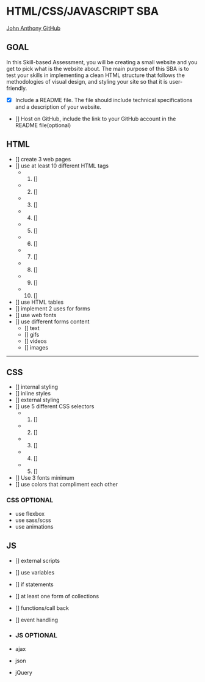 # HTML/CSS/JAVASCRIPT SBA

[John Anthony GitHub](https://github.com/MartSpeed/jma_teksys/tree/main/sba_jmaHTML)

## GOAL

In this Skill-based Assessment, you will be creating a small website and you get to pick what is the website about. The main purpose of this SBA is to test your skills in implementing a clean HTML structure that follows the methodologies of visual design, and styling your site so that it is user-friendly.

- [x] Include a README file. The file should include technical specifications and a description of your website.
- [] Host on GitHub, include the link to your GitHub account in the README file(optional)

## HTML

- [] create 3 web pages
- [] use at least 10 different HTML tags
  - 1. []
  - 2. []
  - 3. []
  - 4. []
  - 5. []
  - 6. []
  - 7. []
  - 8. []
  - 9. []
  - 10. []
- [] use HTML tables
- [] implement 2 uses for forms
- [] use web fonts
- [] use different forms content
  - [] text
  - [] gifs
  - [] videos
  - [] images

---

## CSS

- [] internal styling
- [] inline styles
- [] external styling
- [] use 5 different CSS selectors
  - 1. []
  - 2. []
  - 3. []
  - 4. []
  - 5. []
- [] Use 3 fonts minimum
- [] use colors that compliment each other

### CSS OPTIONAL

- use flexbox
- use sass/scss
- use animations

## JS

- [] external scripts
- [] use variables
- [] if statements
- [] at least one form of collections
- [] functions/call back
- [] event handling

- ### JS OPTIONAL
- ajax
- json
- jQuery
